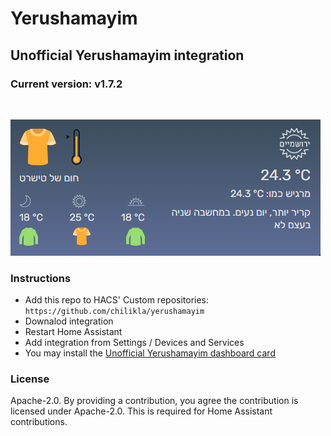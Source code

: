 # Yerushamayim
## Unofficial Yerushamayim integration

### Current version: v1.7.2
<br/>

![screenshot](https://raw.githubusercontent.com/chilikla/yerushamayim/main/screenshot.png)

### Instructions
- Add this repo to HACS' Custom repositories: `https://github.com/chilikla/yerushamayim`
- Downalod integration
- Restart Home Assistant
- Add integration from Settings / Devices and Services
- You may install the [Unofficial Yerushamayim dashboard card](https://github.com/chilikla/yerushamayim-card)

### License
Apache-2.0. By providing a contribution, you agree the contribution is licensed under Apache-2.0. This is required for Home Assistant contributions.
